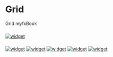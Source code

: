 # Grid
Grid myfxBook

###

<a href="https://www.myfxbook.com/members/gilles96/mt5-7189392/10630812"><img alt="widget" src="https://widgets.myfxbook.com/systems-custom-widget?uid=2383737&width=1200&height=500&titles=12&showAllSystems=true&bgColor=ffffff&gridColor=bdbdbd&fontColor=525252&chartbgc=ffffff"/></a>

###

<a href="https://www.myfxbook.com/members/gilles96/mt5-7189392/10630812"><img alt="widget" src="https://widgets.myfxbook.com/widgets/10630812/large.jpg"/></a>  <a href="https://www.myfxbook.com/members/gilles96/mt5-7189197/10630814"><img alt="widget" src="https://widgets.myfxbook.com/widgets/10630814/large.jpg"/></a>  <a href="https://www.myfxbook.com/members/gilles96/mt5-7189206/10630816"><img alt="widget" src="https://widgets.myfxbook.com/widgets/10630816/large.jpg"/></a>  <a href="https://www.myfxbook.com/members/gilles96/mt5-7189236/10630817"><img alt="widget" src="https://widgets.myfxbook.com/widgets/10630817/large.jpg"/></a>  <a href="https://www.myfxbook.com/members/gilles96/mt5-7189233/10630821"><img alt="widget" src="https://widgets.myfxbook.com/widgets/10630821/large.jpg"/></a>  

###

